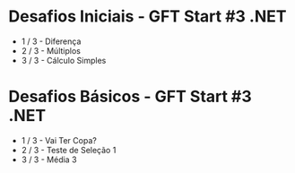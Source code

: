 <h1>Desafios Iniciais - GFT Start #3 .NET</h1>
<ul>
  <li>1 / 3 - Diferença</li>
  <li>2 / 3 - Múltiplos</li>
  <li>3 / 3 - Cálculo Simples</li>
</ul>

<h1>Desafios Básicos - GFT Start #3 .NET</h1>
<ul>
  <li>1 / 3 - Vai Ter Copa?</li>
  <li>2 / 3 - Teste de Seleção 1</li>
  <li>3 / 3 - Média 3</li>
</ul>
